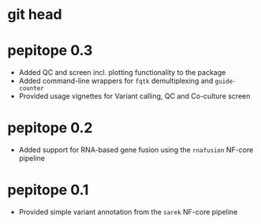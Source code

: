 # git head

# pepitope 0.3

* Added QC and screen incl. plotting functionality to the package
* Added command-line wrappers for `fqtk` demultiplexing and `guide-counter`
* Provided usage vignettes for Variant calling, QC and Co-culture screen

# pepitope 0.2

* Added support for RNA-based gene fusion using the `rnafusion` NF-core pipeline

# pepitope 0.1
 
* Provided simple variant annotation from the `sarek` NF-core pipeline

